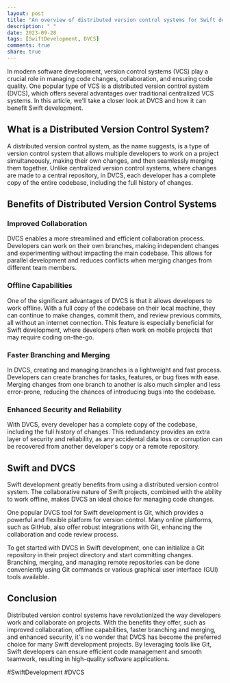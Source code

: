 ```yaml
---
layout: post
title: "An overview of distributed version control systems for Swift development"
description: " "
date: 2023-09-28
tags: [SwiftDevelopment, DVCS]
comments: true
share: true
---
```


In modern software development, version control systems (VCS) play a crucial role in managing code changes, collaboration, and ensuring code quality. One popular type of VCS is a distributed version control system (DVCS), which offers several advantages over traditional centralized VCS systems. In this article, we'll take a closer look at DVCS and how it can benefit Swift development.

## What is a Distributed Version Control System?

A distributed version control system, as the name suggests, is a type of version control system that allows multiple developers to work on a project simultaneously, making their own changes, and then seamlessly merging them together. Unlike centralized version control systems, where changes are made to a central repository, in DVCS, each developer has a complete copy of the entire codebase, including the full history of changes.

## Benefits of Distributed Version Control Systems

### Improved Collaboration

DVCS enables a more streamlined and efficient collaboration process. Developers can work on their own branches, making independent changes and experimenting without impacting the main codebase. This allows for parallel development and reduces conflicts when merging changes from different team members.

### Offline Capabilities

One of the significant advantages of DVCS is that it allows developers to work offline. With a full copy of the codebase on their local machine, they can continue to make changes, commit them, and review previous commits, all without an internet connection. This feature is especially beneficial for Swift development, where developers often work on mobile projects that may require coding on-the-go.

### Faster Branching and Merging

In DVCS, creating and managing branches is a lightweight and fast process. Developers can create branches for tasks, features, or bug fixes with ease. Merging changes from one branch to another is also much simpler and less error-prone, reducing the chances of introducing bugs into the codebase.

### Enhanced Security and Reliability

With DVCS, every developer has a complete copy of the codebase, including the full history of changes. This redundancy provides an extra layer of security and reliability, as any accidental data loss or corruption can be recovered from another developer's copy or a remote repository.

## Swift and DVCS

Swift development greatly benefits from using a distributed version control system. The collaborative nature of Swift projects, combined with the ability to work offline, makes DVCS an ideal choice for managing code changes.

One popular DVCS tool for Swift development is Git, which provides a powerful and flexible platform for version control. Many online platforms, such as GitHub, also offer robust integrations with Git, enhancing the collaboration and code review process.

To get started with DVCS in Swift development, one can initialize a Git repository in their project directory and start committing changes. Branching, merging, and managing remote repositories can be done conveniently using Git commands or various graphical user interface (GUI) tools available.

## Conclusion

Distributed version control systems have revolutionized the way developers work and collaborate on projects. With the benefits they offer, such as improved collaboration, offline capabilities, faster branching and merging, and enhanced security, it's no wonder that DVCS has become the preferred choice for many Swift development projects. By leveraging tools like Git, Swift developers can ensure efficient code management and smooth teamwork, resulting in high-quality software applications.

#SwiftDevelopment #DVCS